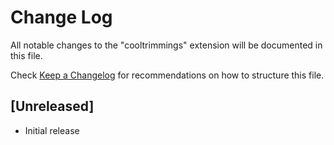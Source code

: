 # Change Log

All notable changes to the "cooltrimmings" extension will be documented in this file.

Check [Keep a Changelog](http://keepachangelog.com/) for recommendations on how to structure this file.

## [Unreleased]

- Initial release